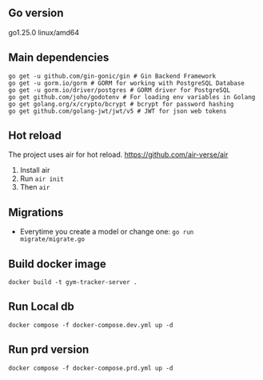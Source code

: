 ## Go version

go1.25.0 linux/amd64

## Main dependencies

```
go get -u github.com/gin-gonic/gin # Gin Backend Framework
go get -u gorm.io/gorm # GORM for working with PostgreSQL Database
go get -u gorm.io/driver/postgres # GORM driver for PostgreSQL
go get github.com/joho/godotenv # For loading env variables in Golang
go get golang.org/x/crypto/bcrypt # bcrypt for password hashing
go get github.com/golang-jwt/jwt/v5 # JWT for json web tokens
```

## Hot reload

The project uses air for hot reload.
https://github.com/air-verse/air

1. Install air
2. Run `air init`
3. Then `air`

## Migrations

- Everytime you create a model or change one: `go run migrate/migrate.go`

## Build docker image

```
docker build -t gym-tracker-server .
```

## Run Local db

```
docker compose -f docker-compose.dev.yml up -d
```

## Run prd version

```
docker compose -f docker-compose.prd.yml up -d
```

